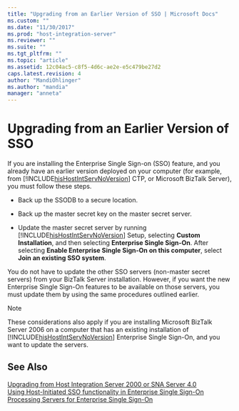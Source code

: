 ```yaml
---
title: "Upgrading from an Earlier Version of SSO | Microsoft Docs"
ms.custom: ""
ms.date: "11/30/2017"
ms.prod: "host-integration-server"
ms.reviewer: ""
ms.suite: ""
ms.tgt_pltfrm: ""
ms.topic: "article"
ms.assetid: 12c04ac5-c8f5-4d6c-ae2e-e5c479be27d2
caps.latest.revision: 4
author: "MandiOhlinger"
ms.author: "mandia"
manager: "anneta"
---
```

# Upgrading from an Earlier Version of SSO
If you are installing the Enterprise Single Sign-on (SSO) feature, and you already have an earlier version deployed on your computer (for example, from [!INCLUDE[hisHostIntServNoVersion](../includes/hishostintservnoversion-md.md)] CTP, or Microsoft BizTalk Server), you must follow these steps.  
  
-   Back up the SSODB to a secure location.  
  
-   Back up the master secret key on the master secret server.  
  
-   Update the master secret server by running [!INCLUDE[hisHostIntServNoVersion](../includes/hishostintservnoversion-md.md)] Setup, selecting **Custom Installation**, and then selecting **Enterprise Single Sign-On**. After selecting **Enable Enterprise Single Sign-On on this computer**, select **Join an existing SSO system**.  
  
 You do not have to update the other SSO servers (non-master secret servers) from your BizTalk Server installation. However, if you want the new Enterprise Single Sign-On features to be available on those servers, you must update them by using the same procedures outlined earlier.  
  
> [!NOTE]
>  These considerations also apply if you are installing Microsoft BizTalk Server 2006 on a computer that has an existing installation of [!INCLUDE[hisHostIntServNoVersion](../includes/hishostintservnoversion-md.md)] Enterprise Single Sign-On, and you want to update the servers.  
  
## See Also  
 [Upgrading from Host Integration Server 2000 or SNA Server 4.0](../esso/upgrading-from-host-integration-server-2000-or-sna-server-4-0.md)   
 [Using Host-Initiated SSO functionality in Enterprise Single Sign-On](../esso/using-host-initiated-sso-functionality-in-enterprise-single-sign-on.md)   
 [Processing Servers for Enterprise Single Sign-On](../esso/processing-servers-for-enterprise-single-sign-on.md)